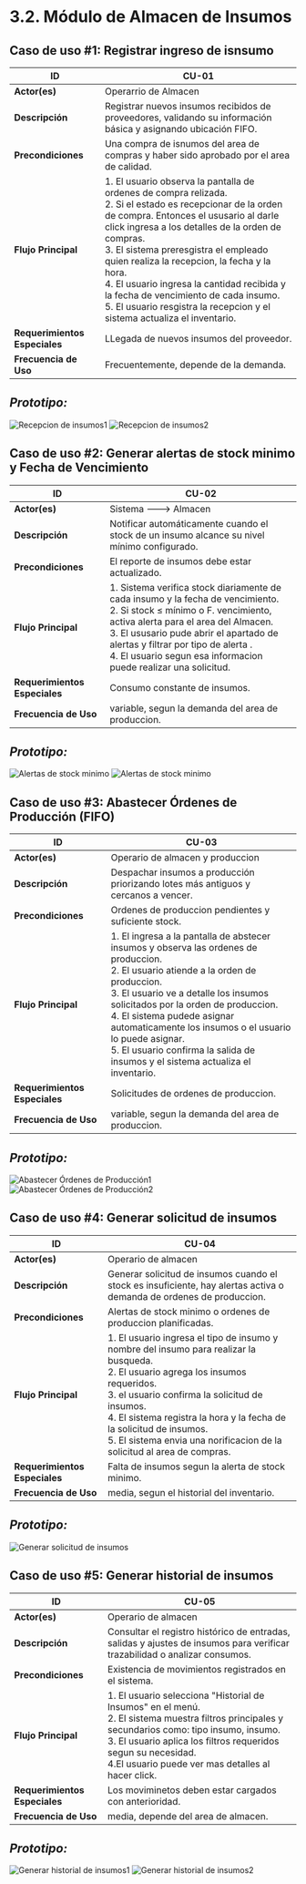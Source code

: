 # 3.2. Módulo de Almacen de Insumos 

## **Caso de uso #1: Registrar ingreso de isnsumo**

| **ID**               | CU-01                                                                   |
|----------------------|-------------------------------------------------------------------------|
| **Actor(es)**        | Operarrio  de Almacen                                            |
| **Descripción**      | Registrar nuevos insumos recibidos de proveedores, validando su información básica y asignando ubicación FIFO.           |
| **Precondiciones**   | Una compra de isnumos del area de compras y haber sido aprobado por el area de calidad.           |
| **Flujo Principal**  | 1. El usuario observa la pantalla de ordenes de compra relizada.  <br> 2. Si el estado es recepcionar de la orden de compra. Entonces el ususario al darle click ingresa a los detalles de la orden de compras. <br> 3. El sistema preresgistra el empleado quien realiza la recepcion, la fecha y la hora. <br> 4. El usuario ingresa la cantidad recibida y la fecha de vencimiento de cada insumo. <br> 5. El usuario resgistra la recepcion y el sistema actualiza el inventario. |
| **Requerimientos Especiales** | LLegada de nuevos insumos del proveedor.    |
| **Frecuencia de Uso**| Frecuentemente, depende de la demanda.    

## *Prototipo:*
![Recepcion de insumos1](Prototipos/RecepcionInsumosF1.png)
![Recepcion de insumos2](Prototipos/RecepcionInsumosF2.png)

## **Caso de uso #2: Generar alertas de stock minimo y Fecha de Vencimiento**

| **ID**               | CU-02                                                                   |
|----------------------|-------------------------------------------------------------------------|
| **Actor(es)**        | Sistema ---> Almacen                                            |
| **Descripción**      | Notificar automáticamente cuando el stock de un insumo alcance su nivel mínimo configurado.           |
| **Precondiciones**   | El reporte de insumos debe estar actualizado.           |
| **Flujo Principal**  | 1. Sistema verifica stock diariamente de cada insumo y la fecha de vencimiento.  <br> 2. Si stock ≤ mínimo o F. vencimiento, activa alerta para el area del Almacen. <br> 3.  El ususario pude abrir el apartado de alertas y filtrar por tipo de alerta . <br> 4. El usuario segun esa informacion puede realizar una solicitud. |
| **Requerimientos Especiales** | Consumo constante de insumos.    |
| **Frecuencia de Uso**| variable, segun la demanda del area de produccion.    

## *Prototipo:*
![Alertas de stock minimo](Prototipos/AlertasF1.png)
![Alertas de stock minimo](Prototipos/AlertasF2.png)

## **Caso de uso #3:  Abastecer Órdenes de Producción (FIFO)**

| **ID**               | CU-03                                                                   |
|----------------------|-------------------------------------------------------------------------|
| **Actor(es)**        | Operario de almacen y produccion                                            |
| **Descripción**      | Despachar insumos a producción priorizando lotes más antiguos y cercanos a vencer.          |
| **Precondiciones**   | Ordenes de produccion pendientes y suficiente stock.           |
| **Flujo Principal**  | 1. El ingresa a la pantalla de abstecer insumos y observa las ordenes de produccion.  <br> 2. El usuario atiende a la orden de produccion. <br> 3.  El usuario ve a detalle los insumos solicitados por la orden de produccion. <br> 4. El sistema pudede asignar automaticamente los insumos o el usuario lo puede asignar. <br> 5. El usuario confirma la salida de insumos y el sistema actualiza el inventario. |
| **Requerimientos Especiales** | Solicitudes de ordenes de produccion.    |
| **Frecuencia de Uso**| variable, segun la demanda del area de produccion.    

## *Prototipo:*
![Abastecer Órdenes de Producción1](Prototipos/AbastecimientoF1.png)
![Abastecer Órdenes de Producción2](Prototipos/AbastecimientoF2.png)

## **Caso de uso #4:  Generar solicitud de insumos**

| **ID**               | CU-04                                                                   |
|----------------------|-------------------------------------------------------------------------|
| **Actor(es)**        | Operario de almacen                                           |
| **Descripción**      | Generar solicitud de insumos cuando el stock es insuficiente, hay alertas activa o demanda de ordenes de produccion.         |
| **Precondiciones**   | Alertas de stock minimo o ordenes de produccion planificadas. |
| **Flujo Principal**  | 1. El usuario ingresa el tipo de insumo y nombre del insumo para realizar la busqueda.  <br> 2. El usuario agrega los insumos requeridos. <br> 3.  el usuario confirma la solicitud de insumos. <br> 4. El sistema registra la hora y la fecha de la solicitud de insumos.  <br> 5. El sistema envia una norificacion de la solicitud al area de compras.|
| **Requerimientos Especiales** | Falta de insumos segun la alerta de stock minimo.    |
| **Frecuencia de Uso**| media, segun el historial del inventario.    

## *Prototipo:*
![Generar solicitud de insumos](Prototipos/SolicitudInsumosF.png)

## **Caso de uso #5:  Generar historial de insumos**

| **ID**               | CU-05                                                                 |
|----------------------|-------------------------------------------------------------------------|
| **Actor(es)**        | Operario de almacen                                           |
| **Descripción**      | Consultar el registro histórico de entradas, salidas y ajustes de insumos para verificar trazabilidad o analizar consumos.        |
| **Precondiciones**   | Existencia de movimientos registrados en el sistema. |
| **Flujo Principal**  | 1. El usuario selecciona "Historial de Insumos" en el menú.  <br> 2. El sistema muestra filtros principales y secundarios como: tipo insumo, insumo. <br> 3.  El usuario aplica los filtros requeridos segun su necesidad. <br> 4.El usuario puede ver mas detalles al hacer click.|
| **Requerimientos Especiales** | Los moviminetos deben estar cargados con anterioridad.    |
| **Frecuencia de Uso**| media, depende del area de almacen.    

## *Prototipo:*
![Generar historial de insumos1](Prototipos/HistorialF1.png)
![Generar historial de insumos2](Prototipos/HistorialF2.png)

